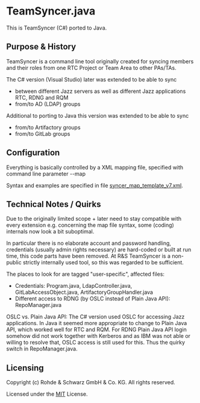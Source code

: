 # TeamSyncer.java
This is TeamSyncer (C#) ported to Java.

## Purpose & History
TeamSyncer is a command line tool originally created for syncing members and their roles from one RTC Project or Team Area to other PAs/TAs.

The C# version (Visual Studio) later was extended to be able to sync
- between different Jazz servers as well as different Jazz applications RTC, RDNG and RQM
- from/to AD (LDAP) groups

Additional to porting to Java this version was extended to be able to sync
- from/to Artifactory groups
- from/to GitLab groups

## Configuration

Everything is basically controlled by a XML mapping file, specified with command line parameter --map

Syntax and examples are specified in file [syncer_map_template_v7.xml](https://github.com/jazz-community-rs/TeamSyncer.java/blob/master/test_conf/syncer_map_template_v7.xml).

## Technical Notes / Quirks

Due to the originally limited scope + later need to stay compatible with every extension e.g. concerning the map file syntax, some (coding) internals now look a bit suboptimal.

In particular there is no elaborate account and password handling, credentials (usually admin rights necessary) are hard-coded or built at run time, this code parts have been removed.
At R&S TeamSyncer is a non-public strictly internally used tool, so this was regarded to be sufficient.

The places to look for are tagged "user-specific", affected files:

- Credentials: Program.java, LdapController.java, GitLabAccessObject.java, ArtifactoryGroupHandler.java
- Different access to RDNG (by OSLC instead of Plain Java API): RepoManager.java

OSLC vs. Plain Java API: The C# version used OSLC for accessing Jazz applications. In Java it seemed more appropriate to change to Plain Java API, which worked well for RTC and RQM.
For RDNG Plain Java API login somehow did not work together with Kerberos and as IBM was not able or willing to resolve that, OSLC access is still used for this. Thus the quirky switch in RepoManager.java.


## Licensing

Copyright (c) Rohde & Schwarz GmbH & Co. KG. All rights reserved.

Licensed under the [MIT](LICENSE) License.